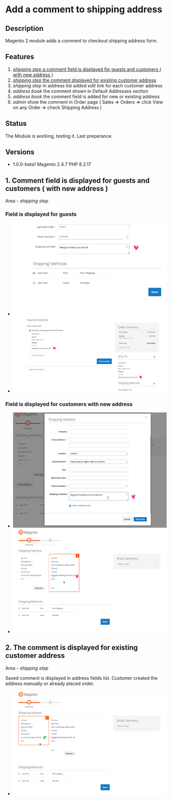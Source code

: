 # Add a comment to shipping address

## Description

Magento 2 module adds a comment to checkout shipping address form.

## Features

1. [*shipping step* a comment field is displayed for guests and customers ( with new address )](#1)
2. [*shipping step* the comment displayed for existing customer address](#2)
3. *shipping step* in address list added *edit* link for each customer address
4. *address book* the comment shown in Default Addresses section
5. *address book* the comment field is added for new or existing address
6. *admin* show the comment in Order page ( Sales => Orders => click View on any Order => check Shipping Address )

## Status

The Module is working, testing it. Last preperance.

## Versions

* 1.0.0-beta1   Magento 2.4.7   PHP 8.2.17

## <a name="1"></a> 1. Comment field is displayed for guests and customers ( with new address )

Area - *shipping step* 

### Field is displayed for guests
- ![shipping step](./Doc/01-1-shipping-step.png)  
- ![billing step](./Doc/01-2-billing-step.png)  

### Field is displayed for customers with new address
- ![new address](./Doc/01-3-customer-new-address.png)
- ![new address](./Doc/01-4-customer-new-address.png)

## <a name="2"></a> 2. The comment is displayed for existing customer address

Area - *shipping step*

Saved comment is displayed in address fields list. Customer created the address manually or already placed order.

- ![existing address](./Doc/02-1-customer-existing-address.png)




